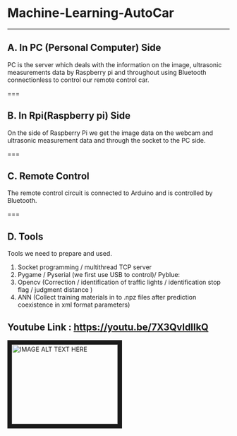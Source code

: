 # Machine-Learning-AutoCar
--------------------------
## A. In PC (Personal Computer) Side

PC is the server which deals with the information on the image, ultrasonic measurements data by Raspberry pi and throughout using Bluetooth
connectionless to control our remote control car.

===
## B. In Rpi(Raspberry pi) Side

On the side of Raspberry Pi we get the image data on the webcam and ultrasonic measurement data and through the socket to the PC side.

===
## C. Remote Control

The remote control circuit is connected to Arduino and is controlled by Bluetooth.

===
## D. Tools

Tools we need to prepare and used.
1) Socket programming / multithread TCP server
2) Pygame / Pyserial (we first use USB to control)/ Pyblue:
3) Opencv (Correction / identification of traffic lights / identification stop flag / judgment distance )
4) ANN (Collect training materials in to .npz files after prediction coexistence in xml format parameters)



## Youtube Link :  https://youtu.be/7X3QvIdIIkQ

<a href="http://www.youtube.com/watch?feature=player_embedded&v=7X3QvIdIIkQ
" target="_blank"><img src="http://img.youtube.com/vi/7X3QvIdIIkQ/0.jpg"
alt="IMAGE ALT TEXT HERE" width="240" height="180" border="10" /></a>
